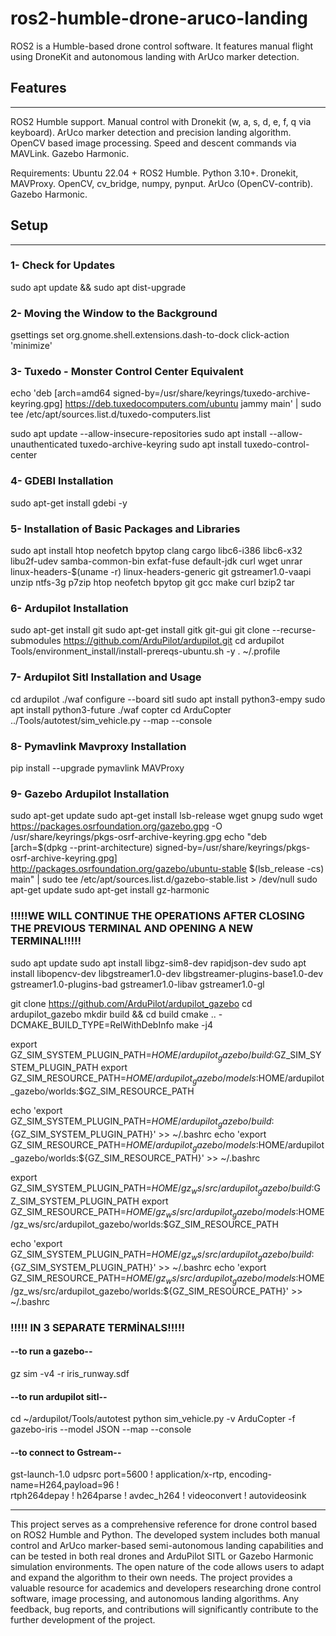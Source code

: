 # ros2-humble-drone-aruco-landing
ROS2 is a Humble-based drone control software. It features manual flight using DroneKit and autonomous landing with ArUco marker detection.

## Features
---
ROS2 Humble support. Manual control with Dronekit (w, a, s, d, e, f, q via keyboard). ArUco marker detection and precision landing algorithm. OpenCV based image processing. Speed ​​and descent commands via MAVLink. Gazebo Harmonic.

Requirements: Ubuntu 22.04 + ROS2 Humble. Python 3.10+. Dronekit, MAVProxy. OpenCV, cv_bridge, numpy, pynput. ArUco (OpenCV-contrib). Gazebo Harmonic.

## Setup
---
### 1- Check for Updates
sudo apt update && sudo apt dist-upgrade

### 2- Moving the Window to the Background
gsettings set org.gnome.shell.extensions.dash-to-dock click-action 'minimize'

### 3- Tuxedo - Monster Control Center Equivalent
echo 'deb [arch=amd64 signed-by=/usr/share/keyrings/tuxedo-archive-keyring.gpg] https://deb.tuxedocomputers.com/ubuntu jammy main' | sudo tee /etc/apt/sources.list.d/tuxedo-computers.list

sudo apt update --allow-insecure-repositories
sudo apt install --allow-unauthenticated tuxedo-archive-keyring
sudo apt install tuxedo-control-center

### 4- GDEBI Installation
sudo apt-get install gdebi -y

### 5- Installation of Basic Packages and Libraries
sudo apt install htop neofetch bpytop clang cargo libc6-i386 libc6-x32 libu2f-udev samba-common-bin exfat-fuse default-jdk curl wget unrar linux-headers-$(uname -r) linux-headers-generic git gstreamer1.0-vaapi unzip ntfs-3g p7zip htop neofetch bpytop git gcc make curl bzip2 tar

### 6- Ardupilot Installation
sudo apt-get install git
sudo apt-get install gitk git-gui
git clone --recurse-submodules https://github.com/ArduPilot/ardupilot.git
cd ardupilot
Tools/environment_install/install-prereqs-ubuntu.sh -y
. ~/.profile

### 7- Ardupilot Sitl Installation and Usage
cd ardupilot
./waf configure --board sitl
sudo apt install python3-empy
sudo apt install python3-future
./waf copter
cd ArduCopter
../Tools/autotest/sim_vehicle.py --map --console

### 8- Pymavlink Mavproxy Installation
pip install --upgrade pymavlink MAVProxy

### 9- Gazebo Ardupilot Installation
sudo apt-get update
sudo apt-get install lsb-release wget gnupg
sudo wget https://packages.osrfoundation.org/gazebo.gpg -O /usr/share/keyrings/pkgs-osrf-archive-keyring.gpg
echo "deb [arch=$(dpkg --print-architecture) signed-by=/usr/share/keyrings/pkgs-osrf-archive-keyring.gpg] http://packages.osrfoundation.org/gazebo/ubuntu-stable $(lsb_release -cs) main" | sudo tee /etc/apt/sources.list.d/gazebo-stable.list > /dev/null
sudo apt-get update
sudo apt-get install gz-harmonic

### !!!!!WE WILL CONTINUE THE OPERATIONS AFTER CLOSING THE PREVIOUS TERMINAL AND OPENING A NEW TERMINAL!!!!!
sudo apt update
sudo apt install libgz-sim8-dev rapidjson-dev
sudo apt install libopencv-dev libgstreamer1.0-dev libgstreamer-plugins-base1.0-dev gstreamer1.0-plugins-bad gstreamer1.0-libav gstreamer1.0-gl

git clone https://github.com/ArduPilot/ardupilot_gazebo
cd ardupilot_gazebo
mkdir build && cd build
cmake .. -DCMAKE_BUILD_TYPE=RelWithDebInfo
make -j4

export GZ_SIM_SYSTEM_PLUGIN_PATH=$HOME/ardupilot_gazebo/build:$GZ_SIM_SYSTEM_PLUGIN_PATH
export GZ_SIM_RESOURCE_PATH=$HOME/ardupilot_gazebo/models:$HOME/ardupilot_gazebo/worlds:$GZ_SIM_RESOURCE_PATH

echo 'export GZ_SIM_SYSTEM_PLUGIN_PATH=$HOME/ardupilot_gazebo/build:${GZ_SIM_SYSTEM_PLUGIN_PATH}' >> ~/.bashrc
echo 'export GZ_SIM_RESOURCE_PATH=$HOME/ardupilot_gazebo/models:$HOME/ardupilot_gazebo/worlds:${GZ_SIM_RESOURCE_PATH}' >> ~/.bashrc


export GZ_SIM_SYSTEM_PLUGIN_PATH=$HOME/gz_ws/src/ardupilot_gazebo/build:$GZ_SIM_SYSTEM_PLUGIN_PATH
export GZ_SIM_RESOURCE_PATH=$HOME/gz_ws/src/ardupilot_gazebo/models:$HOME/gz_ws/src/ardupilot_gazebo/worlds:$GZ_SIM_RESOURCE_PATH

echo 'export GZ_SIM_SYSTEM_PLUGIN_PATH=$HOME/gz_ws/src/ardupilot_gazebo/build:${GZ_SIM_SYSTEM_PLUGIN_PATH}' >> ~/.bashrc
echo 'export GZ_SIM_RESOURCE_PATH=$HOME/gz_ws/src/ardupilot_gazebo/models:$HOME/gz_ws/src/ardupilot_gazebo/worlds:${GZ_SIM_RESOURCE_PATH}' >> ~/.bashrc

### !!!!! IN 3 SEPARATE TERMİNALS!!!!!
#### --to run a gazebo--
gz sim -v4 -r iris_runway.sdf

#### --to run ardupilot sitl--
cd ~/ardupilot/Tools/autotest
python sim_vehicle.py -v ArduCopter -f gazebo-iris --model JSON --map --console

#### --to connect to Gstream--
gst-launch-1.0 udpsrc port=5600 ! application/x-rtp, encoding-name=H264,payload=96 ! \
rtph264depay ! h264parse ! avdec_h264 ! videoconvert ! autovideosink

---
This project serves as a comprehensive reference for drone control based on ROS2 Humble and Python. The developed system includes both manual control and ArUco marker-based semi-autonomous landing capabilities and can be tested in both real drones and ArduPilot SITL or Gazebo Harmonic simulation environments. The open nature of the code allows users to adapt and expand the algorithm to their own needs. The project provides a valuable resource for academics and developers researching drone control software, image processing, and autonomous landing algorithms. Any feedback, bug reports, and contributions will significantly contribute to the further development of the project.









